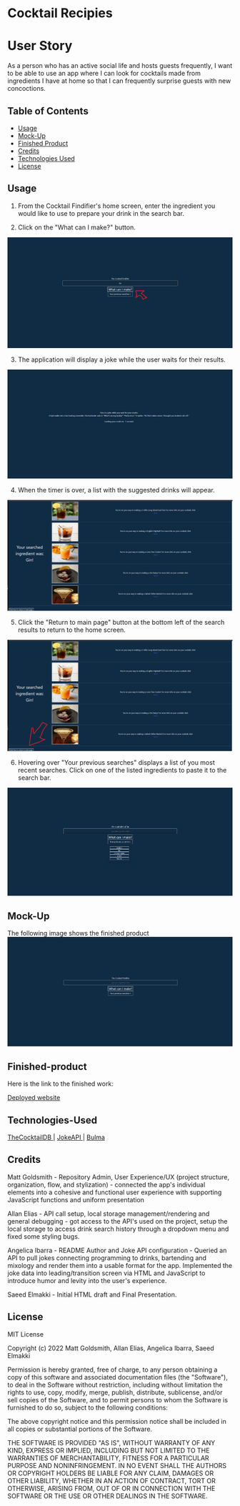 # Cocktail Recipies


# User Story
As a person who has an active social life and hosts guests frequently, I want to be able to use an app where I can look for cocktails made from ingredients I have at home so that I can frequently surprise guests with new concoctions.



## Table of Contents 

- [Usage](#Usage)
- [Mock-Up](#Mock-Up)
- [Finished Product](#Finished-product)
- [Credits](#Credits)
- [Technologies Used](#Technologies-Used)
- [License](#License)


## Usage

1. From the Cocktail Findifier's home screen, enter the ingredient you would like to use to prepare your drink in the search bar.

2. Click on the "What can I make?" button.

![The screen shows a picture of the main page.](./assets/img/mainscreen.png)

3. The application will display a joke while the user waits for their results.

![The screen shows a picture of the transition with a joke.](./assets/img/jokescreen.png)

4. When the timer is over, a list with the suggested drinks will appear. 

![The screen shows pictures of propsed drinks based on the searched ingredients.](./assets/img/drinkrenderscreen.png)

5. Click the "Return to main page" button at the bottom left of the search results to return to the home screen.

![The screen shows a picture of an arrow pointing to the "Return to main" button.](./assets/img/returntomain.png)

6. Hovering over "Your previous searches" displays a list of you most recent searches. Click on one of the listed ingredients to paste it to the search bar.

![The screen shows a picture of the recent searches when the button "Your previous searches" is hovered over.](./assets/img/localstorage.png)


## Mock-Up


The following image shows the finished product
![The screen shows a picture of the finished app.](./assets/img/finished.png)






## Finished-product

Here is the link to the finished work: 

[Deployed website](https://chocochip287.github.io/cocktail-recipes/)


## Technologies-Used


[TheCocktailDB ](https://www.thecocktaildb.com/) |
[JokeAPI ](https://v2.jokeapi.dev/) |
[Bulma](https://bulma.io/)


## Credits

Matt Goldsmith -  Repository Admin, User Experience/UX (project structure, organization, flow, and stylization) -
 connected the app's individual elements into a cohesive and functional user experience with supporting JavaScript functions and uniform presentation

Allan Elias - API call setup, local storage management/rendering and general debugging - got access to the API's used on the project, 
setup the local storage to access drink search history through a dropdown menu and fixed some styling bugs.

Angelica Ibarra - README Author and Joke API configuration - Queried an API to pull jokes connecting programming to drinks, bartending and mixology and render them into a usable format for the app. Implemented the joke data into leading/transition screen via HTML and JavaScript to introduce humor and levity into the user's experience.

Saeed Elmakki - Initial HTML draft and Final Presentation.



## License


MIT License

Copyright (c) 2022 Matt Goldsmith, Allan Elias, Angelica Ibarra, Saeed Elmakki

Permission is hereby granted, free of charge, to any person obtaining a copy
of this software and associated documentation files (the "Software"), to deal
in the Software without restriction, including without limitation the rights
to use, copy, modify, merge, publish, distribute, sublicense, and/or sell
copies of the Software, and to permit persons to whom the Software is
furnished to do so, subject to the following conditions:

The above copyright notice and this permission notice shall be included in all
copies or substantial portions of the Software.

THE SOFTWARE IS PROVIDED "AS IS", WITHOUT WARRANTY OF ANY KIND, EXPRESS OR
IMPLIED, INCLUDING BUT NOT LIMITED TO THE WARRANTIES OF MERCHANTABILITY,
FITNESS FOR A PARTICULAR PURPOSE AND NONINFRINGEMENT. IN NO EVENT SHALL THE
AUTHORS OR COPYRIGHT HOLDERS BE LIABLE FOR ANY CLAIM, DAMAGES OR OTHER
LIABILITY, WHETHER IN AN ACTION OF CONTRACT, TORT OR OTHERWISE, ARISING FROM,
OUT OF OR IN CONNECTION WITH THE SOFTWARE OR THE USE OR OTHER DEALINGS IN THE
SOFTWARE.






